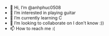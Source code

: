 - 👋 Hi, I’m @anhphuc0508
- 👀 I’m interested in playing guitar
- 🌱 I’m currently learning C
- 💞️ I’m looking to collaborate on I don't know :))
- 📫 How to reach me :(

<!---
anhphuc0508/anhphuc0508 is a ✨ special ✨ repository because its `README.md` (this file) appears on your GitHub profile.
You can click the Preview link to take a look at your changes.
--->
